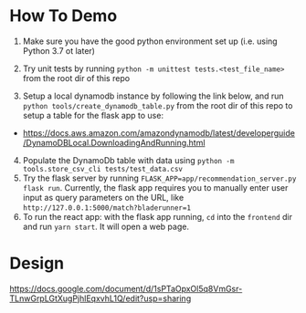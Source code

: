 # How To Demo

1. Make sure you have the good python environment set up (i.e. using Python 3.7 ot later)
2. Try unit tests by running `python -m unittest tests.<test_file_name>` from the root dir of this repo

3. Setup a local dynamodb instance by following the link below, and run `python tools/create_dynamodb_table.py` from the root dir of this repo to setup a table for the flask app to use:
  * https://docs.aws.amazon.com/amazondynamodb/latest/developerguide/DynamoDBLocal.DownloadingAndRunning.html
4. Populate the DynamoDb table with data using `python -m tools.store_csv_cli tests/test_data.csv`
5. Try the flask server by running `FLASK_APP=app/recommendation_server.py flask run`. Currently, the flask app requires you to manually enter user input as query parameters on the URL, like `http://127.0.0.1:5000/match?bladerunner=1`
6. To run the react app: with the flask app running, `cd` into the `frontend` dir and run `yarn start`. It will open a web page. 

# Design

https://docs.google.com/document/d/1sPTaOpxOl5q8VmGsr-TLnwGrpLGtXugPjhlEqxvhL1Q/edit?usp=sharing
